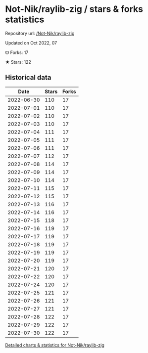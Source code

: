 # Not-Nik/raylib-zig / stars & forks statistics

Repository url: [/Not-Nik/raylib-zig](https://github.com/Not-Nik/raylib-zig)

Updated on Oct 2022, 07

☋ Forks: 17

★ Stars: 122

## Historical data
| Date | Stars | Forks |
|------|-------|-------|
| 2022-06-30 | 110 | 17 | 
| 2022-07-01 | 110 | 17 | 
| 2022-07-02 | 110 | 17 | 
| 2022-07-03 | 110 | 17 | 
| 2022-07-04 | 111 | 17 | 
| 2022-07-05 | 111 | 17 | 
| 2022-07-06 | 111 | 17 | 
| 2022-07-07 | 112 | 17 | 
| 2022-07-08 | 114 | 17 | 
| 2022-07-09 | 114 | 17 | 
| 2022-07-10 | 114 | 17 | 
| 2022-07-11 | 115 | 17 | 
| 2022-07-12 | 115 | 17 | 
| 2022-07-13 | 116 | 17 | 
| 2022-07-14 | 116 | 17 | 
| 2022-07-15 | 118 | 17 | 
| 2022-07-16 | 119 | 17 | 
| 2022-07-17 | 119 | 17 | 
| 2022-07-18 | 119 | 17 | 
| 2022-07-19 | 119 | 17 | 
| 2022-07-20 | 119 | 17 | 
| 2022-07-21 | 120 | 17 | 
| 2022-07-22 | 120 | 17 | 
| 2022-07-24 | 120 | 17 | 
| 2022-07-25 | 121 | 17 | 
| 2022-07-26 | 121 | 17 | 
| 2022-07-27 | 121 | 17 | 
| 2022-07-28 | 122 | 17 | 
| 2022-07-29 | 122 | 17 | 
| 2022-07-30 | 122 | 17 | 


[Detailed charts & statistics for Not-Nik/raylib-zig](https://reviewgithub.com/rep/Not-Nik/raylib-zig)
